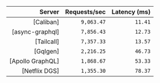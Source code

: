 <!-- PERFORMANCE_RESULTS_START -->

| Server | Requests/sec | Latency (ms) |
|--------:|--------------:|--------------:|
| [Caliban] | `9,063.47` | `11.41` |
| [async-graphql] | `7,856.43` | `12.73` |
| [Tailcall] | `7,357.33` | `13.57` |
| [Gqlgen] | `2,216.25` | `46.73` |
| [Apollo GraphQL] | `1,868.67` | `53.33` |
| [Netflix DGS] | `1,355.30` | `78.37` |

<!-- PERFORMANCE_RESULTS_END -->
